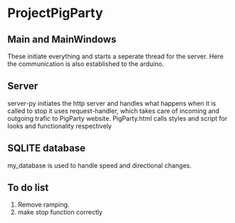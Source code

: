 # ProjectPigParty

## Main and MainWindows 
These initiate everything and starts a seperate thread for the server.
Here the communication is also established to the arduino.

## Server
server-py initiates the http server and handles what happens when it is called to stop
it uses request-handler, which takes care of incoming and outgoing trafic to PigParty website.
PigParty.html calls styles and script for looks and functionality respectively

## SQLITE database
my_database is used to handle speed and directional changes.

## To do list
1. Remove ramping.
2. make stop function correctly
